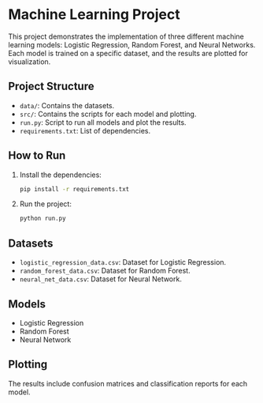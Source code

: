 # Machine Learning Project

This project demonstrates the implementation of three different machine learning models: Logistic Regression, Random Forest, and Neural Networks. Each model is trained on a specific dataset, and the results are plotted for visualization.

## Project Structure

- `data/`: Contains the datasets.
- `src/`: Contains the scripts for each model and plotting.
- `run.py`: Script to run all models and plot the results.
- `requirements.txt`: List of dependencies.

## How to Run

1. Install the dependencies:
    ```bash
    pip install -r requirements.txt
    ```

2. Run the project:
    ```bash
    python run.py
    ```

## Datasets

- `logistic_regression_data.csv`: Dataset for Logistic Regression.
- `random_forest_data.csv`: Dataset for Random Forest.
- `neural_net_data.csv`: Dataset for Neural Network.

## Models

- Logistic Regression
- Random Forest
- Neural Network

## Plotting

The results include confusion matrices and classification reports for each model.